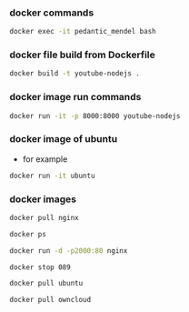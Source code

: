 ### docker commands
```bash
docker exec -it pedantic_mendel bash
```
### docker file build from Dockerfile
```bash
docker build -t youtube-nodejs .
```
### docker image run commands
```bash
docker run -it -p 8000:8000 youtube-nodejs
```
### docker image of ubuntu
- for example
```bash
docker run -it ubuntu
```
### docker images
```bash
docker pull nginx
```
```bash
docker ps
```
```bash
docker run -d -p2000:80 nginx
```
```bash
docker stop 089
```

```bash
docker pull ubuntu
```
```bash
docker pull owncloud
```
